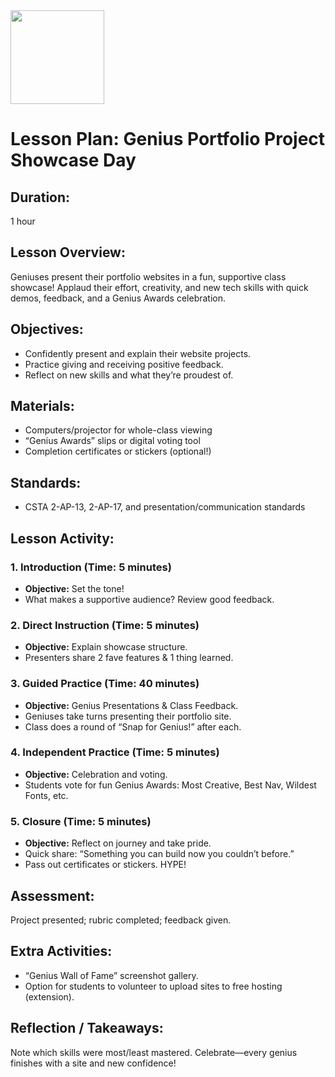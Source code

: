 <img src="https://github.com/Hgp-GeniusLabs/Curriculum/blob/10734f2c827128dde773ea4f266d154d46977866/Org-Wide/Assets/hgp_logo_original.png" width="150"/>

# Lesson Plan: Genius Portfolio Project Showcase Day

## **Duration:**
1 hour

## **Lesson Overview:**
Geniuses present their portfolio websites in a fun, supportive class showcase! Applaud their effort, creativity, and new tech skills with quick demos, feedback, and a Genius Awards celebration.

## **Objectives:**
- Confidently present and explain their website projects.
- Practice giving and receiving positive feedback.
- Reflect on new skills and what they’re proudest of.

## **Materials:**
- Computers/projector for whole-class viewing
- “Genius Awards” slips or digital voting tool
- Completion certificates or stickers (optional!)

## **Standards:**
- CSTA 2-AP-13, 2-AP-17, and presentation/communication standards

## **Lesson Activity:**

### 1. **Introduction (Time: 5 minutes)**
   - **Objective:** Set the tone!
   - What makes a supportive audience? Review good feedback.

### 2. **Direct Instruction (Time: 5 minutes)**
   - **Objective:** Explain showcase structure.
   - Presenters share 2 fave features & 1 thing learned.

### 3. **Guided Practice (Time: 40 minutes)**
   - **Objective:** Genius Presentations & Class Feedback.
   - Geniuses take turns presenting their portfolio site.
   - Class does a round of “Snap for Genius!” after each.

### 4. **Independent Practice (Time: 5 minutes)**
   - **Objective:** Celebration and voting.
   - Students vote for fun Genius Awards: Most Creative, Best Nav, Wildest Fonts, etc.

### 5. **Closure (Time: 5 minutes)**
   - **Objective:** Reflect on journey and take pride.
   - Quick share: “Something you can build now you couldn’t before.”
   - Pass out certificates or stickers. HYPE!

## **Assessment:**
Project presented; rubric completed; feedback given.

## **Extra Activities:**
- “Genius Wall of Fame” screenshot gallery.
- Option for students to volunteer to upload sites to free hosting (extension).

## **Reflection / Takeaways:**
Note which skills were most/least mastered. Celebrate—every genius finishes with a site and new confidence!
